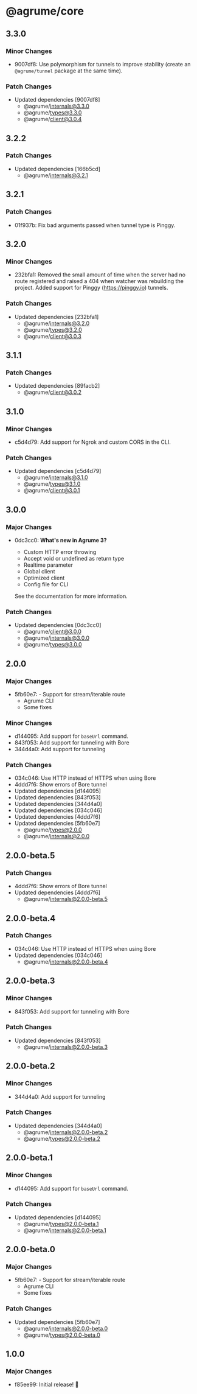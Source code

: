 # @agrume/core

## 3.3.0

### Minor Changes

- 9007df8: Use polymorphism for tunnels to improve stability (create an `@agrume/tunnel` package at the same time).

### Patch Changes

- Updated dependencies [9007df8]
  - @agrume/internals@3.3.0
  - @agrume/types@3.3.0
  - @agrume/client@3.0.4

## 3.2.2

### Patch Changes

- Updated dependencies [166b5cd]
  - @agrume/internals@3.2.1

## 3.2.1

### Patch Changes

- 01f937b: Fix bad arguments passed when tunnel type is Pinggy.

## 3.2.0

### Minor Changes

- 232bfa1: Removed the small amount of time when the server had no route registered and raised a 404 when watcher was rebuilding the project. Added support for Pinggy (https://pinggy.io) tunnels.

### Patch Changes

- Updated dependencies [232bfa1]
  - @agrume/internals@3.2.0
  - @agrume/types@3.2.0
  - @agrume/client@3.0.3

## 3.1.1

### Patch Changes

- Updated dependencies [89facb2]
  - @agrume/client@3.0.2

## 3.1.0

### Minor Changes

- c5d4d79: Add support for Ngrok and custom CORS in the CLI.

### Patch Changes

- Updated dependencies [c5d4d79]
  - @agrume/internals@3.1.0
  - @agrume/types@3.1.0
  - @agrume/client@3.0.1

## 3.0.0

### Major Changes

- 0dc3cc0: **What's new in Agrume 3?**

  - Custom HTTP error throwing
  - Accept void or undefined as return type
  - Realtime parameter
  - Global client
  - Optimized client
  - Config file for CLI

  See the documentation for more information.

### Patch Changes

- Updated dependencies [0dc3cc0]
  - @agrume/client@3.0.0
  - @agrume/internals@3.0.0
  - @agrume/types@3.0.0

## 2.0.0

### Major Changes

- 5fb60e7: - Support for stream/iterable route
  - Agrume CLI
  - Some fixes

### Minor Changes

- d144095: Add support for `baseUrl` command.
- 843f053: Add support for tunneling with Bore
- 344d4a0: Add support for tunneling

### Patch Changes

- 034c046: Use HTTP instead of HTTPS when using Bore
- 4ddd7f6: Show errors of Bore tunnel
- Updated dependencies [d144095]
- Updated dependencies [843f053]
- Updated dependencies [344d4a0]
- Updated dependencies [034c046]
- Updated dependencies [4ddd7f6]
- Updated dependencies [5fb60e7]
  - @agrume/types@2.0.0
  - @agrume/internals@2.0.0

## 2.0.0-beta.5

### Patch Changes

- 4ddd7f6: Show errors of Bore tunnel
- Updated dependencies [4ddd7f6]
  - @agrume/internals@2.0.0-beta.5

## 2.0.0-beta.4

### Patch Changes

- 034c046: Use HTTP instead of HTTPS when using Bore
- Updated dependencies [034c046]
  - @agrume/internals@2.0.0-beta.4

## 2.0.0-beta.3

### Minor Changes

- 843f053: Add support for tunneling with Bore

### Patch Changes

- Updated dependencies [843f053]
  - @agrume/internals@2.0.0-beta.3

## 2.0.0-beta.2

### Minor Changes

- 344d4a0: Add support for tunneling

### Patch Changes

- Updated dependencies [344d4a0]
  - @agrume/internals@2.0.0-beta.2
  - @agrume/types@2.0.0-beta.2

## 2.0.0-beta.1

### Minor Changes

- d144095: Add support for `baseUrl` command.

### Patch Changes

- Updated dependencies [d144095]
  - @agrume/types@2.0.0-beta.1
  - @agrume/internals@2.0.0-beta.1

## 2.0.0-beta.0

### Major Changes

- 5fb60e7: - Support for stream/iterable route
  - Agrume CLI
  - Some fixes

### Patch Changes

- Updated dependencies [5fb60e7]
  - @agrume/internals@2.0.0-beta.0
  - @agrume/types@2.0.0-beta.0

## 1.0.0

### Major Changes

- f85ee99: Initial release! 🎉
